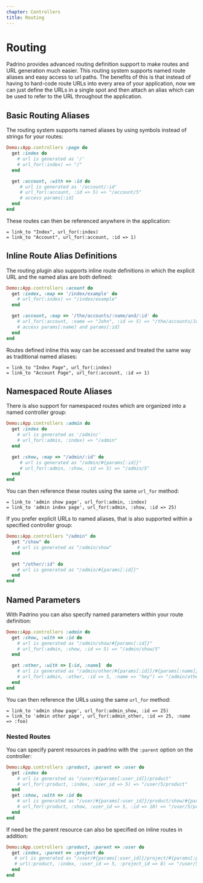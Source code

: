 ```yaml
---
chapter: Controllers
title: Routing
---
```


# Routing

Padrino provides advanced routing definition support to make routes and URL
generation much easier. This routing system supports named route aliases and
easy access to url paths. The benefits of this is that instead of having to
hard-code route URLs into every area of your application, now we can just define
the URLs in a single spot and then attach an alias which can be used to refer to
the URL throughout the application.

## Basic Routing Aliases

The routing system supports named aliases by using symbols instead of strings
for your routes:

```ruby
Demo::App.controllers :page do
  get :index do
    # url is generated as '/'
    # url_for(:index) => "/"
  end

  get :account, :with => :id do
     # url is generated as '/account/:id'
     # url_for(:account, :id => 5) => "/account/5"
     # access params[:id]
  end
end
```

These routes can then be referenced anywhere in the application:

```haml
= link_to "Index", url_for(:index)
= link_to "Account", url_for(:account, :id => 1)
```

## Inline Route Alias Definitions

The routing plugin also supports inline route definitions in which the explicit
URL and the named alias are both defined:

```ruby
Demo::App.controllers :acount do
  get :index, :map => '/index/example' do
    # url_for(:index) => "/index/example"
  end

  get :account, :map => '/the/accounts/:name/and/:id' do
    # url_for(:account, :name => "John", :id => 5) => "/the/accounts/John/and/5"
    # access params[:name] and params[:id]
  end
end
```

Routes defined inline this way can be accessed and treated the same way as traditional named aliases:

```haml
= link_to "Index Page", url_for(:index)
= link_to "Account Page", url_for(:account, :id => 1)
```

## Namespaced Route Aliases

There is also support for namespaced routes which are organized into a named
controller group:

```ruby
Demo::App.controllers :admin do
  get :index do
    # url is generated as '/admin/'
    # url_for(:admin, :index) => "/admin"
  end

  get :show, :map => "/admin/:id" do
     # url is generated as "/admin/#{params[:id]}"
     # url_for(:admin, :show, :id => 5) => "/admin/5"
  end
end
```

You can then reference these routes using the same `url_for` method:

```haml
= link_to 'admin show page', url_for(:admin, :index)
= link_to 'admin index page', url_for(:admin, :show, :id => 25)
```

If you prefer explicit URLs to named aliases, that is also supported within a
specified controller group:

```ruby
Demo::App.controllers "/admin" do
  get "/show" do
    # url is generated as "/admin/show"
  end

  get "/other/:id" do
    # url is generated as "/admin/#{params[:id]}"
  end
end
```

## Named Parameters

With Padrino you can also specify named parameters within your route definition:

```ruby
Demo::App.controllers :admin do
  get :show, :with => :id do
    # url is generated as "/admin/show/#{params[:id]}"
    # url_for(:admin, :show, :id => 5) => "/admin/show/5"
  end

  get :other, :with => [:id, :name]  do
    # url is generated as "/admin/other/#{params[:id]}/#{params[:name]}"
    # url_for(:admin, :other, :id => 5, :name => "hey") => "/admin/other/5/hey"
  end
end
```

You can then reference the URLs using the same `url_for` method:

```haml
= link_to 'admin show page', url_for(:admin_show, :id => 25)
= link_to 'admin other page', url_for(:admin_other, :id => 25, :name => :foo)
```

### Nested Routes

You can specify parent resources in padrino with the `:parent` option on the
controller:

```ruby
Demo::App.controllers :product, :parent => :user do
  get :index do
    # url is generated as "/user/#{params[:user_id]}/product"
    # url_for(:product, :index, :user_id => 5) => "/user/5/product"
  end
  get :show, :with => :id do
    # url is generated as "/user/#{params[:user_id]}/product/show/#{params[:id]}"
    # url_for(:product, :show, :user_id => 5, :id => 10) => "/user/5/product/show/10"
  end
end
```

If need be the parent resource can also be specified on inline routes in
addition:

```ruby
Demo::App.controllers :product, :parent => :user do
  get :index, :parent => :project do
   # url is generated as "/user/#{params[:user_id]}/project/#{params[:project_id]}/product"
   # url(:product, :index, :user_id => 5, :project_id => 8) => "/user/5/project/8/product"
  end
end
```
